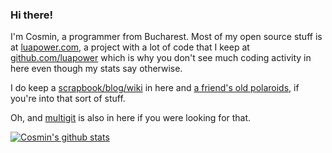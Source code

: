 ### Hi there!

I'm Cosmin, a programmer from Bucharest. Most of my open source stuff is at [luapower.com](https://luapower.com), a project with a lot of code that I keep at 
[github.com/luapower](https://github.com/luapower) which is why you don't see much coding activity in here even though my stats say otherwise.

I do keep a [scrapbook/blog/wiki](https://github.com/capr/scrapbook) in here and [a friend's old polaroids](https://github.com/capr/oldbeat), if you're into that sort of stuff.

Oh, and [multigit](https://github.com/capr/mgit) is also in here if you were looking for that.

[![Cosmin's github stats](https://github-readme-stats.vercel.app/api?username=capr)](https://github.com/anuraghazra/github-readme-stats)
